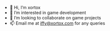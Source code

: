 - 👋 Hi, I’m xortox
- 👀 I’m interested in game development
- 💞️ I’m looking to collaborate on game projects
- 📫 Email me at iffy@xortox.com for any queries

<!---
xortox/xortox is a ✨ special ✨ repository because its `README.md` (this file) appears on your GitHub profile.
You can click the Preview link to take a look at your changes.
--->

